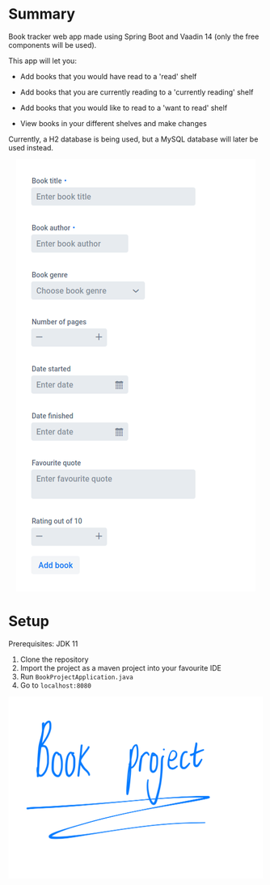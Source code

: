 # Summary

Book tracker web app made using Spring Boot and Vaadin 14 (only the free components will be used).

This app will let you:
- Add books that you would have read to a 'read' shelf
- Add books that you are currently reading to a 'currently reading' shelf
- Add books that you would like to read to a 'want to read' shelf

- View books in your different shelves and make changes

Currently, a H2 database is being used, but a MySQL database will later be used instead.

<p align="center">
    <img src="/media/book-form.png" alt="New book form"/>
</p>

# Setup

Prerequisites: JDK 11

1. Clone the repository
2. Import the project as a maven project into your favourite IDE
3. Run `BookProjectApplication.java`
4. Go to `localhost:8080`

<p align="center">
    <img src="/media/book-project-wiki-footer.png" alt="Book project"/>
</p>
